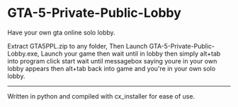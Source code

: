 # GTA-5-Private-Public-Lobby
Have your own gta online solo lobby. 

Extract GTA5PPL.zip to any folder, Then Launch GTA-5-Private-Public-Lobby.exe, Launch your game then wait until in lobby then simply alt+tab into program click start wait until messagebox saying youre in your own lobby appears then alt+tab back into game and you're in your own solo lobby.




***********************************************************************************************************************************
Written in python and compiled with cx_installer for ease of use. 
